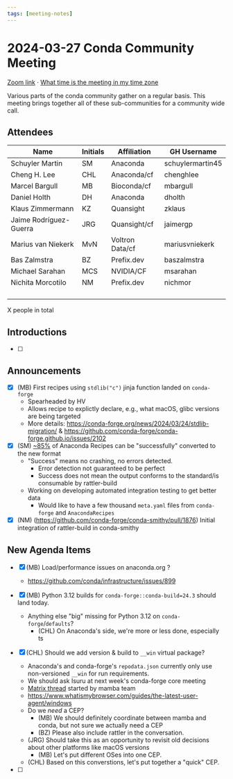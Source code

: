 ```yaml
---
tags: [meeting-notes]
---
```

# 2024-03-27 Conda Community Meeting 

[Zoom link](https://zoom.us/j/9138593505) · [What time is the meeting in my time zone](https://dateful.com/convert/utc?t=5pm)

Various parts of the conda community gather on a regular basis. This meeting brings together all of these sub-communities for a community wide call.

## Attendees

| Name                   | Initials | Affiliation  | GH Username      |
| ---------------------- | -------- | ------------ | ---------------- |
| Schuyler Martin        | SM       | Anaconda     | schuylermartin45 |
| Cheng H. Lee           | CHL      | Anaconda/cf  | chenghlee        |
| Marcel Bargull         | MB       | Bioconda/cf  | mbargull         |
| Daniel Holth           | DH       | Anaconda     | dholth           |
| Klaus Zimmermann       | KZ       | Quansight    | zklaus           |
| Jaime Rodríguez-Guerra | JRG      | Quansight/cf | jaimergp         |
| Marius van Niekerk     | MvN      | Voltron Data/cf | mariusvniekerk |
| Bas Zalmstra           | BZ       | Prefix.dev   | baszalmstra      |
| Michael Sarahan        | MCS      | NVIDIA/CF    | msarahan         |
| Nichita Morcotilo      | NM       | Prefix.dev   | nichmor          |
|                        |          |              |                  |
|                        |          |              |                  |
|                        |          |              |                  |
|                        |          |              |                  |

X people in total

## Introductions

- [ ]

## Announcements

- [x] (MB) First recipes using `stdlib("c")` jinja function landed on `conda-forge`
    - Spearheaded by HV
    - Allows recipe to explictly declare, e.g., what macOS, glibc versions are being targeted
    - More details: https://conda-forge.org/news/2024/03/24/stdlib-migration/ & https://github.com/conda-forge/conda-forge.github.io/issues/2102
- [x] (SM) [~85%](https://github.com/conda-incubator/conda-recipe-manager/pull/13) of Anaconda Recipes can be "successfully" converted to the new format
    - "Success" means no crashing, no errors detected.
        - Error detection not guaranteed to be perfect 
        - Success does not mean the output conforms to the standard/is consumable by rattler-build
    - Working on developing automated integration testing to get better data
        - Would like to have a few thousand `meta.yaml` files from `conda-forge` and `AnacondaRecipes`
- [x] (NM) (https://github.com/conda-forge/conda-smithy/pull/1876) Initial integration of rattler-build in conda-smithy

## New Agenda Items

- [x] (MB) Load/performance issues on anaconda.org ?
    - https://github.com/conda/infrastructure/issues/899
- [x] (MB) Python 3.12 builds for `conda-forge::conda-build=24.3` should land today.
    - Anything else "big" missing for Python 3.12 on `conda-forge`/`defaults`? 
        - (CHL) On Anaconda's side, we're more or less done, especially ts
- [x] (CHL) Should we add version & build to `__win` virtual package?
    - Anaconda's and conda-forge's `repodata.json` currently only use non-versioned `__win` for run requirements.
    - We should ask Isuru at next week's conda-forge core meeting
    - [Matrix thread](https://matrix.to/#/!SgckMCYyQUhdyooKZe:gitter.im/$19hBiZckmbZpIHTsEIV1yKfFza81_tgiRmzHpLVcNNo?via=gitter.im&via=matrix.org&via=tum.de) started by mamba team
    - https://www.whatismybrowser.com/guides/the-latest-user-agent/windows
    - Do we _need_ a CEP?
        - (MB) We should definitely coordinate between mamba and conda, but not sure we actually need a CEP
        - (BZ) Please also include rattler in the conversation. 
    - (JRG) Should take this as an opportunity to revisit old decisions about other platforms like macOS versions
        - (MB) Let's put different OSes into one CEP.
    - (CHL) Based on this converstions, let's put together a "quick" CEP.
    

- [ ]
